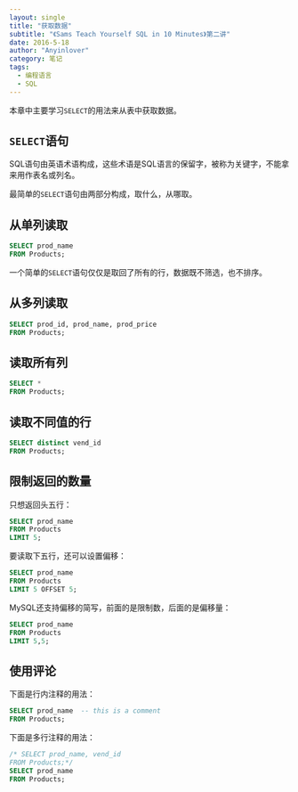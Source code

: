 ```yaml
---
layout: single
title: "获取数据"
subtitle: "《Sams Teach Yourself SQL in 10 Minutes》第二讲"
date: 2016-5-18
author: "Anyinlover"
category: 笔记
tags:
  - 编程语言
  - SQL
---
```


本章中主要学习`SELECT`的用法来从表中获取数据。

## `SELECT`语句

SQL语句由英语术语构成，这些术语是SQL语言的保留字，被称为关键字，不能拿来用作表名或列名。

最简单的`SELECT`语句由两部分构成，取什么，从哪取。

## 从单列读取

~~~sql
SELECT prod_name
FROM Products;
~~~

一个简单的`SELECT`语句仅仅是取回了所有的行，数据既不筛选，也不排序。

## 从多列读取

~~~sql
SELECT prod_id, prod_name, prod_price 
FROM Products;
~~~

## 读取所有列

~~~sql
SELECT * 
FROM Products;
~~~

## 读取不同值的行

~~~sql
SELECT distinct vend_id 
FROM Products;
~~~

## 限制返回的数量

只想返回头五行：

~~~sql
SELECT prod_name 
FROM Products 
LIMIT 5;
~~~

要读取下五行，还可以设置偏移：

~~~sql
SELECT prod_name 
FROM Products 
LIMIT 5 OFFSET 5;
~~~

MySQL还支持偏移的简写，前面的是限制数，后面的是偏移量：

~~~sql
SELECT prod_name 
FROM Products 
LIMIT 5,5;
~~~

## 使用评论

下面是行内注释的用法：

~~~sql
SELECT prod_name  -- this is a comment
FROM Products;
~~~

下面是多行注释的用法：

~~~sql
/* SELECT prod_name, vend_id
FROM Products;*/
SELECT prod_name
FROM Products;
~~~
